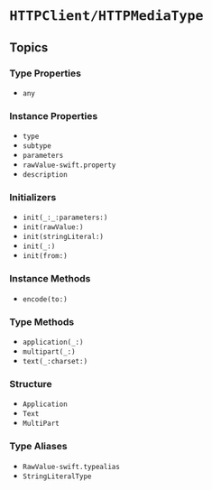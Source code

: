 # ``HTTPClient/HTTPMediaType``


## Topics

### Type Properties

- ``any``

### Instance Properties

- ``type``
- ``subtype``
- ``parameters``
- ``rawValue-swift.property``
- ``description``

### Initializers

- ``init(_:_:parameters:)``
- ``init(rawValue:)``
- ``init(stringLiteral:)``
- ``init(_:)``
- ``init(from:)``

### Instance Methods

- ``encode(to:)``

### Type Methods

- ``application(_:)``
- ``multipart(_:)``
- ``text(_:charset:)``

### Structure

- ``Application``
- ``Text``
- ``MultiPart``

### Type Aliases

- ``RawValue-swift.typealias``
- ``StringLiteralType``
